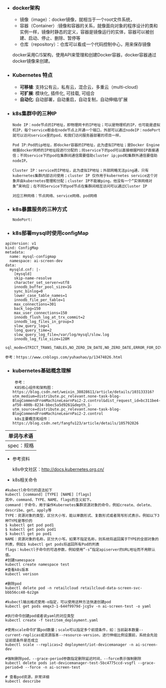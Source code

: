 + ### docker架构
  + 镜像（image）：docker镜像，就相当于一个root文件系统，
  + 容器（Container）:镜像和容器的关系，就像面向对象的程序设计的类和实例一样，镜像时静态的定义，容器是镜像运行的实体，容器可以被创建、启动、停止、删除、暂停等
  + 仓库（repository）：仓库可以看成一个代码控制中心，用来保存镜像

  docker采用C/S架构，使用API来管理和创建Docker容器，docker容器通过docker镜像来创建。

+ ### Kubernetes 特点

  - **可移植**: 支持公有云，私有云，混合云，多重云（multi-cloud）
  - **可扩展**: 模块化, 插件化, 可挂载, 可组合
  - **自动化**: 自动部署，自动重启，自动复制，自动伸缩/扩展

+ ### k8s集群中的三种IP

  ``` 
  Node IP：node节点的IP地址，即物理网卡的IP地址；可以是物理机的IP，也可能是虚拟机IP，每个service都会在node节点上开通一个端口，外部可以通过nodeIP：nodePort就可以访问service里的pod，和我们访问服务器部署的项目一样，
  
  Pod IP:Pod的ip地址，即docker容器的IP地址，此为虚拟IP地址；是Docker Engine根据docker网桥的IP地址段进行分配的；同service下的pod可以直接根据PODIP直接通信；不同service下的pod在集群间通信需要借助cluster ip;pod和集群外通信要借助nodeIP。
  
  Cluster IP：service的IP地址，此为虚拟IP地址；外部网略无法ping通，只有kubernetes集群内部访问使用；cluster IP 仅作用于kubernetes service这个对象并由kubernetes管理和分配；cluster IP不能被ping，他没有一个“实体网络对象”来响应；在不同Service下的pod节点在集群间相互访问可以通过Cluster IP
  
  对应三种网络：节点网络、service网络、pod网络
  ```

+ ### k8s暴露服务的三种方式

  ```
  NodePort:
  ```

  

+ ### k8s部署mysql时使用configMap

```
apiVersion: v1
kind: ConfigMap
metadata:
  name: mysql-configmap
  namespace: ai-screen-dev
data:
  mysqld.cnf: |-
    [mysqld]
    skip-name-resolve
    character_set_server=utf8
    innodb_buffer_pool_size=1G
    sync_binlog=0
    lower_case_table_names=1
    innodb_file_per_table=1
    max_connections=301
    back_log=150
    max_user_connections=150
    innodb_flush_log_at_trx_commit=2
    innodb_log_files_in_group=3
    slow_query_log=1
    long_query_time=2
    slow_query_log_file=/var/log/mysql/slow.log
    innodb_log_file_size=128M
    sql_mode=STRICT_TRANS_TABLES,NO_ZERO_IN_DATE,NO_ZERO_DATE,ERROR_FOR_DIVISION_BY_ZERO,NO_AUTO_CREATE_USER,NO_ENGINE_SUBSTITUTION

参考：https://www.cnblogs.com/yuhaohao/p/13474826.html
```

+ ### kubernetes基础概念理解

  ```
   参考：
   K8S核心组件和架构图：https://blog.csdn.net/weixin_38028611/article/details/103133316?utm_medium=distribute.pc_relevant.none-task-blog-BlogCommendFromMachineLearnPai2-2.control&dist_request_id=bc311be4-af50-400b-8234-bbec5a5d9261&depth_1-utm_source=distribute.pc_relevant.none-task-blog-BlogCommendFromMachineLearnPai2-2.control
   k8s主要概念和组件：https://blog.csdn.net/fangfu123/article/details/105792826
  
  ```

  

| 单词与术语 |
| ---------- |
| spec：规格 |

+ 参考资料

  k8s中文社区：http://docs.kubernetes.org.cn/

+ k8s相关命令

```
#kubectl命令行的语法如下
kubectl [command] [TYPE] [NAME] [flags]
其中，command、TYPE、NAME、flags的含义如下。
command：子命令，用于操作Kubernetes集群资源对象的命令，例如create、delete、describe、get、apply等
TYPE：资源对象的类型，区分大小写，能以单数形式、复数形式或者简写形式表示。例如以下3种TYPE是等价的
$ kubectl get pod pod1
$ kubectl get pods pod1
$ kubectl get po pod1
NAME：资源对象的名称，区分大小写。如果不指定名称，则系统将返回属于TYPE的全部对象的列表，例如$ kubectl get pods将返回所有Pod的列表
flags：kubectl子命令的可选参数，例如使用“-s”指定apiserver的URL地址而不用默认值。
#创建namespace
kubectl create namespace test
#查看k8s版本
kubectl verison

#删除pod
kubectl delete pod -n retailcloud retailcloud-data-screen-svc-bbb56cc48-6z2gm

#kubectl输出格式使用-o指定，可以使用这种方法快速创建pod
kubectl get pods emqx3-1-644f9979d-jcg5v -n ai-screen-test -o yaml

#执行命令创建pod或者说yaml的对应类型
kubectl create -f testitem_deployment.yaml

#使用scale命令扩展pod数量；scale可以指定多个前提条件，如：当前副本数量--current-replicas或资源版本--resource-version，进行伸缩比例设置前，系统会先验证前提条件是否成立
kubectl scale --replicas=2 deployment/iot-devicemanager -n ai-screen-dev

#强制删除pod，--grace-period参数指定删除延迟时间，--force表示强制删除
kubectl delete pods iot-devicemanager-test-5bc4775ccd-vsgfl --grace-period=0 --force -n ai-screen-test

# 查看pod资源，非常详细
kubectl describe 



```

# 